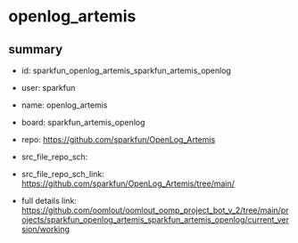 # openlog_artemis
 
## summary 
* id: sparkfun_openlog_artemis_sparkfun_artemis_openlog
* user: sparkfun
* name: openlog_artemis
* board: sparkfun_artemis_openlog
* repo: https://github.com/sparkfun/OpenLog_Artemis



* src_file_repo_sch: 
* src_file_repo_sch_link: https://github.com/sparkfun/OpenLog_Artemis/tree/main/
* full details link: https://github.com/oomlout/oomlout_oomp_project_bot_v_2/tree/main/projects/sparkfun_openlog_artemis_sparkfun_artemis_openlog/current_version/working  







